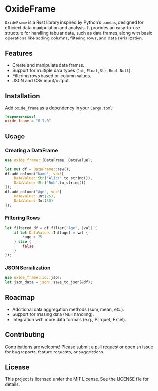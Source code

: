 # OxideFrame

`OxideFrame` is a Rust library inspired by Python's `pandas`, designed for efficient data manipulation and analysis. It provides an easy-to-use structure for handling tabular data, such as data frames, along with basic operations like adding columns, filtering rows, and data serialization.

## Features

- Create and manipulate data frames.
- Support for multiple data types (`Int`, `Float`, `Str`, `Bool`, `Null`).
- Filtering rows based on column values.
- JSON and CSV input/output.

## Installation

Add `oxide_frame` as a dependency in your `Cargo.toml`:

```toml
[dependencies]
oxide_frame = "0.1.0"
```

## Usage

### Creating a DataFrame

```rust
use oxide_frame::{DataFrame, DataValue};

let mut df = DataFrame::new();
df.add_column("Name", vec![
    DataValue::Str("Alice".to_string()),
    DataValue::Str("Bob".to_string())
]);
df.add_column("Age", vec![
    DataValue::Int(25),
    DataValue::Int(30)
]);
```

### Filtering Rows

```rust
let filtered_df = df.filter("Age", |val| {
    if let DataValue::Int(age) = val {
        *age > 25
    } else {
        false
    }
});
```

### JSON Serialization

```rust
use oxide_frame::io::json;
let json_data = json::save_to_json(&df);
```

## Roadmap

- Additional data aggregation methods (sum, mean, etc.).
- Support for missing data (Null handling).
- Integration with more data formats (e.g., Parquet, Excel).

## Contributing

Contributions are welcome! Please submit a pull request or open an issue for bug reports, feature requests, or suggestions.

## License

This project is licensed under the MIT License. See the LICENSE file for details.
